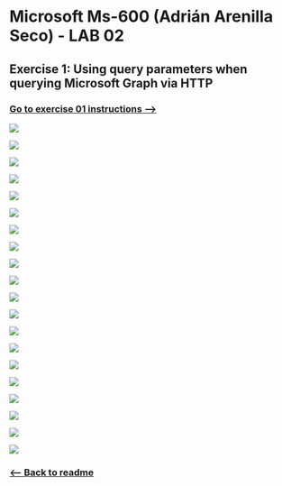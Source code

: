 # Microsoft Ms-600 (Adrián Arenilla Seco) - LAB 02


## Exercise 1: Using query parameters when querying Microsoft Graph via HTTP
### [Go to exercise 01 instructions -->](02-Exercise-1-Using-query-parameters-when-querying-Microsoft-Graph-via-HTTP.md)


![](Evidences/Image02a.png)

![](Evidences/Image02b.png)

![](Evidences/Image02c.png)

![](Evidences/Image02d.png)

![](Evidences/Image02e.png)

![](Evidences/Image02f.png)

![](Evidences/Image02g.png)

![](Evidences/Image02h.png)

![](Evidences/Image02i.png)

![](Evidences/Image02j.png)

![](Evidences/Image02k.png)

![](Evidences/Image02l.png)

![](Evidences/Image02m.png)

![](Evidences/Image02n.png)

![](Evidences/Image02o.png)

![](Evidences/Image02p.png)

![](Evidences/Image02q.png)

![](Evidences/Image02r.png)

![](Evidences/Image02s.png)

![](Evidences/Image02t.png)

### [<-- Back to readme](../../../../)
